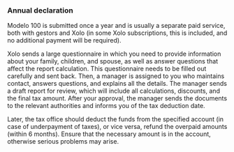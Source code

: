 ### Annual declaration

Modelo 100 is submitted once a year and is usually a separate paid service, both with gestors and Xolo (in some Xolo
subscriptions, this is included, and no additional payment will be required).

Xolo sends a large questionnaire in which you need to provide information about your family, children, and spouse, as
well as answer questions that affect the report calculation. This questionnaire needs to be filled out carefully and
sent back. Then, a manager is assigned to you who maintains contact, answers questions, and explains all the details.
The manager sends a draft report for review, which will include all calculations, discounts, and the final tax amount.
After your approval, the manager sends the documents to the relevant authorities and informs you of the tax deduction
date.

Later, the tax office should deduct the funds from the specified account (in case of underpayment of taxes), or vice
versa, refund the overpaid amounts (within 6 months). Ensure that the necessary amount is in the account, otherwise
serious problems may arise.
